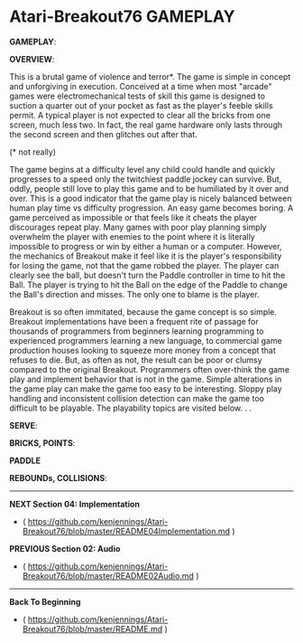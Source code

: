 # Atari-Breakout76 GAMEPLAY

**GAMEPLAY**:

**OVERVIEW**:

This is a brutal game of violence and terror*.  The game is simple in concept and unforgiving in execution.  Conceived at a time when most "arcade" games were electromechanical tests of skill this game is designed to suction a quarter out of your pocket as fast as the player's feeble skills permit.  A typical player is not expected to clear all the bricks from one screen, much less two. In fact, the real game hardware only lasts through the second screen and then glitches out after that.

(* not really)

The game begins at a difficulty level any child could handle and quickly progresses to a speed only the twitchiest paddle jockey can survive.  But, oddly, people still love to play this game and to be humiliated by it over and over.  This is a good indicator that the game play is nicely balanced between human play time vs difficulty progression.  An easy game becomes boring.  A game perceived as impossible or that feels like it cheats the player discourages repeat play.  Many games with poor play planning simply overwhelm the player with enemies to the point where it is literally impossible to progress or win by either a human or a computer.  However, the mechanics of Breakout make it feel like it is the player's responsibility for losing the game, not that the game robbed the player.  The player can clearly see the ball, but doesn't turn the Paddle controller in time to hit the Ball.  The player is trying to hit the Ball on the edge of the Paddle to change the Ball's direction and misses.  The only one to blame is the player.

Breakout is so often immitated, because the game concept is so simple.  Breakout implementations have been a frequent rite of passage for thousands of programmers from beginners learning programming to experienced programmers learning a new language, to commercial game production houses looking to squeeze more money from a concept that refuses to die.  But, as often as not, the result can be poor or clumsy compared to the original Breakout.  Programmers often over-think the game play and implement behavior that is not in the game.  Simple alterations in the game play can make the game too easy to be interesting.  Sloppy play handling and inconsistent collision detection can make the game too difficult to be playable.  The playability topics are visited below. . .  




**SERVE**:


**BRICKS, POINTS**:


**PADDLE**


**REBOUNDs, COLLISIONS**:

---

**NEXT Section 04: Implementation**
- ( https://github.com/kenjennings/Atari-Breakout76/blob/master/README04Implementation.md )

**PREVIOUS Section 02: Audio**
- ( https://github.com/kenjennings/Atari-Breakout76/blob/master/README02Audio.md )

---

**Back To Beginning**
- ( https://github.com/kenjennings/Atari-Breakout76/blob/master/README.md )
